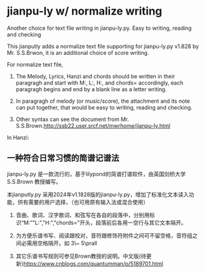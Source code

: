 # jianpu-ly w/ normalize writing
Another choice for text file writing in jianpu-ly.py. Easy to writing, reading and checking



This jianputly adds a normalize text file supporting for jianpu-ly.py v1.828 by Mr. S.S.Brwon, it is an additional choice of score writing.


For normalize text file,

1. The Melody, Lyrics, Hanzi and  chords should be written in their paragragh and start with M:, L:, H:, and chords= accordingly, each paragragh begins and end by a blank line as a letter writing.

2. In paragragh of melody (or music/score), the attachment and its note can put together, that would be easy to writing, reading and checking.

3. Other syntax can see the document from Mr. S.S.Brown.<http://ssb22.user.srcf.net/mwrhome/jianpu-ly.html>


In Hanzi:

## 一种符合日常习惯的简谱记谱法

jianpu-ly.py 是一款流行的，基于lilypond的简谱打谱软件，由英国剑桥大学S.S.Brown 教授编写。

本jianputly.py 采用2024年v1.1828版的jianpu-ly.py，增加了标准化文本读入功能，供有需要的用户选择，（也可用原有输入法或混合使用）

1. 音曲、歌词、汉字歌词、和弦写在各自的段落中，分别用标识“M:”"L:","H:","chords="开头，段落前后各用一空行与其它文本隔开。

2. 为方便乐谱书写、阅读跟校对，音符跟修饰符附件之间可不留空格，音符组之间必需用空格隔开。如 3\\~ 5\\prall 

3. 其它乐谱书写规则可参见Brown教授的说明。中文版(待更新)<https://www.cnblogs.com/quantumman/p/5189701.html>
 

